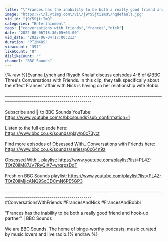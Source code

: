 ```yaml
---
title: "\"Frances has the inability to be both a really good friend and hook-up partner\" | BBC Sounds"
image: "https:\/\/i.ytimg.com\/vi\/j9Y5SjtiImQ\/hqdefault.jpg"
vid_id: "j9Y5SjtiImQ"
categories: "Entertainment"
tags: ["conversations with friends","frances","nick"]
date: "2022-06-06T18:30:05+03:00"
vid_date: "2022-06-04T17:00:21Z"
duration: "PT2M48S"
viewcount: "397"
likeCount: "8"
dislikeCount: ""
channel: "BBC Sounds"
---
```

{% raw %}Evanna Lynch and Riyadh Khalaf discuss episodes 4-6 of @BBC Three's Conversations with Friends. In this clip, they talk specifically about the effect Frances' affair with Nick is having on her relationship with Bobbi.<br /><br />-------------------------------------------------------------------------------------------------------------------------<br /><br />Subscribe and 🔔 to BBC Sounds YouTube: <a rel="nofollow" target="blank" href="https://www.youtube.com/c/bbcsounds?sub_confirmation=1">https://www.youtube.com/c/bbcsounds?sub_confirmation=1</a><br /><br />Listen to the full episode here: <a rel="nofollow" target="blank" href="https://www.bbc.co.uk/sounds/play/p0c73yct">https://www.bbc.co.uk/sounds/play/p0c73yct</a><br /><br />Find more episodes of Obsessed With...Conversations with Friends here: <a rel="nofollow" target="blank" href="https://www.bbc.co.uk/sounds/series/p0c64n9z">https://www.bbc.co.uk/sounds/series/p0c64n9z</a>  <br /><br />Obsessed With... playlist: <a rel="nofollow" target="blank" href="https://www.youtube.com/playlist?list=PL4Z-TOtZ0iIM87JV7RyQiX7-wrqrpzDdT">https://www.youtube.com/playlist?list=PL4Z-TOtZ0iIM87JV7RyQiX7-wrqrpzDdT</a> <br /><br />Fresh on BBC Sounds playlist: <a rel="nofollow" target="blank" href="https://www.youtube.com/playlist?list=PL4Z-TOtZ0iIMjIcANQ9ScCDCmN6PE5GP3">https://www.youtube.com/playlist?list=PL4Z-TOtZ0iIMjIcANQ9ScCDCmN6PE5GP3</a><br /><br />-------------------------------------------------------------------------------------------------------------------------<br />#ConversationsWithFriends #FrancesAndNick #FrancesAndBobbi<br /><br />&quot;Frances has the inability to be both a really good friend and hook-up partner&quot; | BBC Sounds<br /><br />We are BBC Sounds. The home of binge-worthy podcasts, music curated by music lovers and live radio.{% endraw %}
